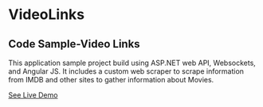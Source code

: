 VideoLinks
==========
<H2>Code Sample-Video Links</H2>

<p>This application sample project build using ASP.NET web API, Websockets, and Angular JS. It includes a custom web scraper to scrape information from IMDB and other sites to gather information about Movies.</p>

<p>
<a href="http://videolinks.azurewebsites.net/">See Live Demo</a>
</p>

